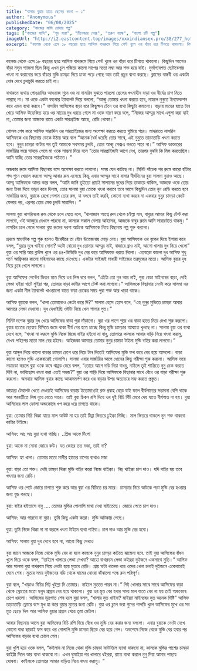 ```yaml
---
title: "বাসার বুয়ার হাতে ছেলের খৎনা – ১"
author: "Anonymous"
publishedDate: "06/08/2025"
category: "কাজের মাসি চোদার গল্প"
tags: ["কাজের মাসি", "গুদ মারা", "টিনেজার সেক্স", "তরুণ বয়স্ক", "বাংলা চটি গল্প"]
imageUrl: "http://i2.eastcontent.top/images/xxxindiansex.pro/38/277_hot_with.jpg"
excerpt: "কলেজ থেকে এসে ১৮ বছরের ছাত্র আসিফ বাথরুমে গিয়ে পেন্ট খুলে ওর বাঁড়া ধরে টিপতে থাকলো। কিছুদিন আগেও বাঁড়া মসৃন শ্যামলা ছিল কিন্তু এখন চুল গজিয়ে কালো সাপের মতো লম্বা আর শক্ত হয়ে যাই। দুর্ভাগ্যবশত ছোটবেলায়..."
---
```


কলেজ থেকে এসে ১৮ বছরের ছাত্র আসিফ বাথরুমে গিয়ে পেন্ট খুলে ওর বাঁড়া ধরে টিপতে থাকলো। কিছুদিন আগেও বাঁড়া মসৃন শ্যামলা ছিল কিন্তু এখন চুল গজিয়ে কালো সাপের মতো লম্বা আর শক্ত হয়ে যাই। দুর্ভাগ্যবশত ছোটবেলায় খৎনা না করানোর ভয়ে বাঁড়ার মুন্ডি চামড়া দিয়ে ঢাকা পড়ে গেছে আর তাই প্রচুর ব্যথা করছে। ক্লাসের বান্ধবী ওর একাটা ধোন দেখে চুদাচুদি করতে চাই না।


বাথরুমে ব্যথায় গোঙরানির আওয়াজ শুনে ওর মা নাসরিন বুঝতে পারলো ছেলের খৎনাহীন বাড়া ওর বীর্যের চাপ নিতে পারছে না। মা ওকে একটা বব্যথার ট্যাবলেট দিয়ে বললো, “আব্বু তোমার খৎনা করতে হবে, নাহলে নুনুতে ইনফেকশন করে এমন ব্যথা করবে।” নাসরিন আসিফের বাড়া ধরে কিছুক্ষন টেনে ওর ব্যথা কিছুটা কমালো। বাড়ায় মায়ের হাতে টান খেয়ে আসিফ উত্তেজিত হয়ে ওর মায়ের দুধ ধরতে গেলে মা ওকে বারণ করে বলে, “নিজের আম্মুর সাথে এগুলা করা যাই না, তোমার জন্য আজকে রাতে একটা সারপ্রাইজ আছে, রেডি থেকো।”


গোসল শেষ করে আসিফ সারাদিন ওর সারপ্রাইজের জন্য অপেক্ষা করতে করতে ঘুমিয়ে পরে। মাঝরাতে নাসরিন আসিফকে ওর বিছানায় ডেকে উঠায় আর বলে “অনেক ধৈর্য ধরেছি তোর সাথে, এই নুনুতে তাড়াতাড়ি খৎনা করতে হবে। নুনুর চামড়া কাটার পর তুই আমাকে সবসময় চুদবি , তোর আব্বু সেক্সএ করতে পারে না।” আসিফ ডাক্তারের সার্জারির ভয়ে ঘাবড়ে গেলে মা ওকে সান্তনা দিয়ে বলে “তোর সারপ্রাইজটা আগে দেখ, তারপর বুঝবি কি মিস করতেছিস। আমি যাচ্ছি তোর সারপ্রাইজকে পাঠাতে। ”


অন্ধকার রুমে আসিফ বিছানায় বসে অপেক্ষা করতে লাগলো। সময় যেন কাটছে না। মিনিট পাঁচেক পর রুমে কারো হাঁটার শব্দ শুনে খেয়াল করলো আম্মু আবার রুম এসেছে কিন্তু এবার আম্মুর সাথে বাসার দীর্ঘদিনের বুয়া সালমা বুয়াও আছে। আম্মু আসিফকে আদর করে বলল, “আমি জানি তুইতো প্রায়ই সালামের দুধের দিয়ে তাকায়ে থাকিস, আজকে ওকে তোর জন্য টাকা দিয়ে ভাড়া করে দিলাম, তোর সালমা বুয়া তোকে খৎনা করাবে তবে আগে কিছুদিন তোর নুন রেডি করতে হবে সার্জারির জন্য, বুয়াকে রেখে গেলাম তোর রুম, যা বলবে তাই করবি, কোনো ব্যথা করবে না একবার নুনুর চামড়া কেটে ফেলার পর, এরপর তোর মেক চুদবি সারাদিন। ”


সালমা বুয়া নাসরিনকে রুম থেকে চলে যেতে বলে, “খালাজান আপ্নে রুম থেকে চইল্লা যান, বাবুরে আমার কিছু টেস্ট করা লাগবো, ওই আব্বুরে দেখলে পারবো না, কালকে সকাল বেলায় আইসেন, আজকে বাবুর রুমে আমি সারারাইত থাকমু।” নাসরিন চলে গেলে সালমা বুয়া রুমের দরগা আটকে আসিফকে নিয়ে বিছানায় গল্প শুরু করলো।


প্রথমে স্বাভাবিক গল্প শুরু হলেও ধীরেধীরে তা যৌন উত্তেজনায় মোড় নেয়। বুয়া আসিফকে ওর বুকের দিয়ে ইশারা করে বলল, “বুয়ার দুধে খাইবা সোনা? অটো বোরো দুধ তোমার আম্মুর নাই, বাজারে ব্রাও নাই, আসো খালার দুধ নিয়ে খেলো” বুয়া ওর সারি আর ব্লাউস খুলে ওর ৪৪-ডিডিডি দুধ বের করে আসিফকে ধরতে দিলো। এতবড়ো কালো দুধ আসিফ শুধু পর্নে আফ্রিকার কালো মহিলাদের কাছে দেখেছে। একটার সাইজই মাধারী সাইজের তরমুজের মতো। আসিফ বুয়ার দুধ নিয়ে চুষে খেলে লাগলো।


বুয়া আসিফের পেন্টের ভিতর হাত দিয়ে ওর লিঙ্গ ধরে বলল, “এইটা তো নুন আর নাই, পুরা বেডা মাইনষের বাড়া, দেহি লেন্ডা হইয়া খাটে শুইয়া পর, তোমার বাড়া কাটার আগে টেস্ট করা লাগবো।” আসিফকে বিছানায় নেংটা করে সালমা ওর জন্য একটা নীল ট্যাবলেট খাওয়ালো যাতে বাড়া চেকের সময় পুরা শক্ত আর খাড়া থাকে।

আসিফ বুয়াকে বলল, “খালা তোমাকেও নেংটা করে দি?” সালমা হেসে হেসে বলে, “এহ নুনুর মুন্ডিতে চামড়া আবার আমারে লেন্ডা দেখবো। দুধ দেখাইছি ওইটা নিয়ে খেল শালার পুত।”


মিনিট দশেক বুয়ার দুধ খেয়ে আসিফের বাড়া পুরা দাঁড়ানো। বুয়া ওর পাশে শুয়ে ওর বাড়া হাতে নিয়ে দেখা শুরু করলো। বুয়ার হাতের ছোয়ায় বিসিতে জমে থাকা বীর্য বের হতে চাচ্ছে কিন্তু মুন্ডি চামড়ার আঘাতে খুলছে না। সালমা বুয়া ওর ব্যথা দেখে বলে, “খৎনা না করলে মুন্ডি নিজে মিজে বাইর হইবো না বাবু, তোমারে কালকে আমার বাড়ি নিয়ে খৎনা করামু, দেখব পাইপের মতো মাল বের হইবে। আইজকা আমারে তোমার নুনুর চামড়া টাইনা মুন্ডি বাইর করা লাগবো।”


বুয়া আঙ্গুল দিয়ে কালো বাড়ার চামড়া চেপে ধরে নিচে টান দিতেই আসিফের মুন্ডি ফথ করে বের হয়ে আসলো। বাড়া কালো হলেও মুন্ডি একেবারেই গোলাপি। সালমা এবার সার্জারির আগে ধোনের কিছু পরীক্ষা শুরু করলো। আসিফ ভয়ে নড়াচড়া করলে বুয়া ওকে কষে থাপ্পড় মেরে বলল, “তোরে আগে দড়ি দিয়া বাধবু, নাইলে তুই শান্তিতে নুনু চেক করতে দিবি না, ভাবিছোস খৎনা করা এতই সহজ?” বুয়া ওর শাড়ি দিয়ে আসিফকে বিছানার সাথে বেঁধে ওর বাড়া পরীক্ষা শুরু করলো। অসহায় আসিফ বুয়ার কাছে আত্মসমর্পণ করে ওর বাড়ার উপর অত্যাচার সহ্য করতে প্রস্তুত।


ভায়াগ্রা টেবলেট খেতে দেওয়াই আসিফের বাড়ায় ইতোমধ্যেই রক্ত প্রবাহ বেড়ে যাই ফলে বীর্যপাতের সম্ভাবনা বেশি থাকে আর পরবর্তীতে লিঙ্গ নুয়ে যেতে পারে। তাই বুয়া চিকন রশি দিয়ে ওর দুই বিচি গিঁট মেরে দেয় যাতে বীর্যপাত না হয়। বুয়া আসিফের লাল ফোলা অন্ডকোষে খপ করে ধরে চাপতে থাকে।


বুয়া: তোমার বিচি থিক্কা যাতে মাল আউট না হয় তাই টিপ্পা ভিতরে ঢুইক্কা দিচ্ছি। মাল ভিতরে থাকলে নুন শক্ত থাকবো কাটার টাইমে।

আসিফ: আঃ আঃ বুয়া ব্যথা পাচ্ছি। ..প্লিজ আস্তে টিপো

বুয়া: আস্তে না সোনা জোরে কউ। যত জোরে তত মজা, তাই না?

আসিফ: হ্যা খালা। তোমার মতো মাগীর হাতের চাপের ব্যথাও মজা

বুয়া: বাড়া তো শক্ত। দেহি চামড়া থিক্কা মুন্ডি বাইর করো নিজে থাইক্কা। নিচ্ থাইক্কা চাপ দাও। যদি বাইর হয় তবে খৎনার জন্য রেডি।


আসিফ ওর পেটে জোরে চাপতে শুরু করে আর বুয়া ওর বিচিতে চর মারে। চামড়ার নিচে আটকে পড়া মুন্ডি বের হওয়ার জন্য যুদ্ধ করছে।


বুয়া: বাইর হইতাসে বাবু …. তোমার মুন্ডির গোলাপি মাথা দেখা যাইতেছে। জোরে পেতে চাপ দাও।

আসিফ: আর পারবো না বুয়া। তুমি কিছু একটা করো। মুন্ডি আটকায় গেছে।

বুয়া: তুমি নিজে থিক্কা না না করলে খৎনা টাইমে ব্যথা পাইবা। চাপ দাও আর মুন্ডি বের হবো।

আসিফ: সালমা বুয়া দুধ দেখে হবে না, আরো কিছু দেখাও


বুয়া জানে আজকে নিজে থেকে মুন্ডি বের না হলে কালকে নুনুর চামড়া কাটতে ঝামেলা হবে. তাই বুয়া আসিফের বাঁধন খুলে দিয়ে ওকে বলল, “তাইলে খালারে লেন্ডা দেখবা? আহো বাথরুমে লেন্ডা কইররা দুইজনে একসাথে মুতি।” আসিফ আর সালমা বুয়া বাথরুমে গিয়ে নেংটা হয়ে মুতবে রেডি। প্রায় ঘন্টা খানেক ধরে ওদের খেলা চলাই দুইজনে একেবারেই ঘেমে শেষ। মুতার সময় দুইজনের বডি থেকে ঘামের নোংরা ঝাঁঝালো গন্ধে রুম পরিপূর্ণ।


বুয়া বলে, “খাড়াও বিচির গিট্ খুইল্লা দি তোমার। নাইলে মুততে পারব না।” গিট্ খোলার সাথে সাথে আসিফের বাড়া থেকে স্রোতের মতো হলুদ প্রস্রাব বের হয়ে থাকলো। বুয়া ওর মুত বের হবার সময় মাল যাতে বের না হয় তাই অন্ডকোষ চেপে ধরলো। আসিফের মূত্রপাত শেষ হলে বুয়া বলল, “খালার মুত খাইবা? মাইয়্যা মাইনষের মুত অনেক মিষ্টি” আসিফ তাড়াতাড়ি ফ্লোরে বসে মুখ হা করে বুয়ার মুতের জন্য রেডি। বুয়া ওর চুলে ভরা গুদের পাপড়ি খুলে আসিফের মুখে ওর সব মুত ছেড়ে দিল আর আসিফ বুয়ার প্রস্রাব খেয়ে তৃস্না মেটাল।


আবার বিছানায় আসে বুয়া আসিফের বিচি রশি দিয়ে বেঁধে ওর মুন্ডি বের করার জন্য বললো। এবার বুয়াকে নেংটা দেখে কোনো বাধা ছাড়াই ফস করে ওর গোলাপি মুন্ডি চামড়া ছিড়ে বের হয়ে গেল। অবশেষে নিজে থেকে মুন্ডি বের হবার পর আসিফের বাড়ার ব্যথা চোলে গেল।


বুয়া খুশি হয়ে ওকে বলল, “কইলাম না নিজে থেকা মুন্ডি চামড়া ফাটাইলে ব্যাথা থাকবো না, কালকে মুন্ডির পাশের চামড়া কাইট্টা দিলে আর ব্যথা থাকবো না। এখন ঘুমাইয়া পর খালারে ধইররা, রাতে ব্যথা করলে নুনু দিয়া আমার পাছায় ঘোষবা। কাইলকে তোমারে আমার বাড়িত নিয়ে খৎনা করামু। “
